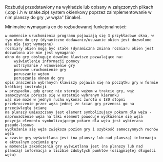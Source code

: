 Rozbuduj przedstawiony na wykładzie lub opisany w załączonych plikach (.cpp i .h w snake.zip) system okienkowy poprzez zaimplementowanie w nim planszy do gry „w węża” (Snake).

Minimalne wymagania co do rozbudowanej funkcjonalności:

    w momencie uruchomienia programu pojawiają się 3 przykładowe okna, w tym okno do gry (dynamiczne dodawanie/usuwanie okien jest dozwolone ale nie jest wymagane)
    rozmiary okien mogą być stałe (dynamiczna zmiana rozmiaru okien jest dozwolona ale nie jest wymagana)
    okno do gry obsługuje dowolne klawisze pozwalające na:
        wyświetlenie informacji pomocy
        wstrzymanie / wznowienie gry
        ponowne uruchomienie gry
        poruszanie wężem
        poruszanie oknem do gry
    opis znaczenia wybranych klawiszy pojawia się na początku gry w formie krótkiej instrukcji
    w przypadku, gdy gracz nie steruje wężem w trakcie gry, wąż samoczynnie porusza się w ostatnio wybranym kierunku
    wąż nie może w jednym ruchu wykonać zwrotu o 180 stopni
    przekroczenie przez węża jednej ze ścian gry przenosi go na przeciwległą ścianę
    na planszy umieszczany jest element symbolizujący pokarm dla węża - naprowadzenie węża na taki element powoduje wydłużenie się węża
    pozycja elementu symbolizującego pokarm dla węża jest wybierana pseudo-losowo
    wydłużanie się węża zwiększa poziom gry i szybkość samoczynnych ruchów węża 
    w czasie gry wyświetlana jest (na planszy lub nad planszą) informacja o aktualnym poziomie gry
    w momencie zakończenia gry wyświetlana jest (na planszy lub nad planszą) informacja o liczbie zdobytych punktów (osiągniętej długości węża)
